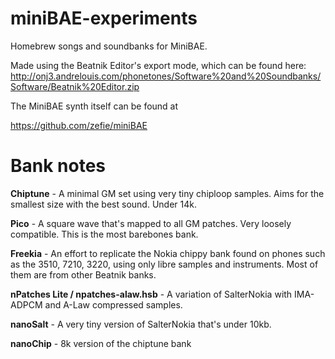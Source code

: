 # miniBAE-experiments
Homebrew songs and soundbanks for MiniBAE. 

Made using the Beatnik Editor's export mode, which can be found here:
http://onj3.andrelouis.com/phonetones/Software%20and%20Soundbanks/Software/Beatnik%20Editor.zip


The MiniBAE synth itself can be found at 

https://github.com/zefie/miniBAE

# Bank notes
**Chiptune** - A minimal GM set using very tiny chiploop samples. Aims for the smallest size with the best sound. Under 14k.

**Pico** - A square wave that's mapped to all GM patches. Very loosely compatible. This is the most barebones bank.

**Freekia** - An effort to replicate the Nokia chippy bank found on phones such as the 3510, 7210, 3220, using only libre samples and instruments. Most of them are from other Beatnik banks.

**nPatches Lite / npatches-alaw.hsb** - A variation of SalterNokia with IMA-ADPCM and A-Law compressed samples.

**nanoSalt** - A very tiny version of SalterNokia that's under 10kb.
 
**nanoChip** - 8k version of the chiptune bank
